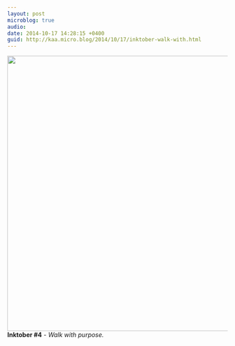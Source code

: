```yaml
---
layout: post
microblog: true
audio: 
date: 2014-10-17 14:28:15 +0400
guid: http://kaa.micro.blog/2014/10/17/inktober-walk-with.html
---
```

<img src="https://micro.kaa.bz/uploads/2018/5215fcab08.jpg" alt="" width="840" height="630" class="alignnone size-full wp-image-354" /><strong>Inktober #4</strong> - <em>Walk with purpose.</em>
